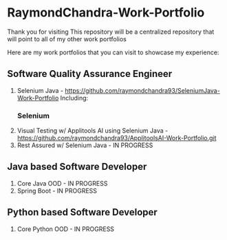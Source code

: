 # RaymondChandra-Work-Portfolio
Thank you for visiting
This repository will be a centralized repository that will point to all of my other work portfolios

Here are my work portfolios that you can visit to showcase my experience:

## Software Quality Assurance Engineer
1. Selenium Java - https://github.com/raymondchandra93/SeleniumJava-Work-Portfolio
   Including:
   ### Selenium
3. Visual Testing w/ Applitools AI using Selenium Java - https://github.com/raymondchandra93/ApplitoolsAI-Work-Portfolio.git
4. Rest Assured w/ Selenium Java - IN PROGRESS

## Java based Software Developer
1. Core Java OOD - IN PROGRESS
2. Spring Boot - IN PROGRESS

## Python based Software Developer
1. Core Python OOD - IN PROGRESS

